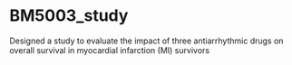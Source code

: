 # BM5003_study
Designed a study to evaluate the impact of three antiarrhythmic drugs on overall survival in myocardial infarction (MI) survivors
